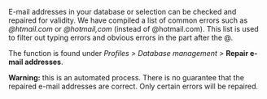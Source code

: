 E-mail addresses in your database or selection can be checked and
repaired for validity. We have compiled a list of common errors such as
*@htmail.com* or *@hotmail,com* (instead of @hotmail.com). This list is
used to filter out typing errors and obvious errors in the part after
the @.

The function is found under *Profiles \> Database management \>*
**Repair e-mail addresses**.

**Warning:** this is an automated process. There is no guarantee that
the repaired e-mail addresses are correct. Only certain errors will be
repaired.
